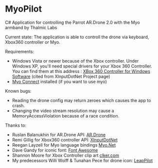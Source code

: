 MyoPilot
========

C# Application for controlling the Parrot AR.Drone 2.0 with the Myo armband by Thalmic Labs

Current state: The application is able to controll the drone via keyboard, Xbox360 controller or Myo.

Requirements:
* Windows Vista or newer because of the Xbox controller. Under Windows XP, you'll need special drivers for your Xbox 360 Controller. You can find them at this address : [XBox 360 Controller for Windows Software](http://www.microsoft.com/en-us/download/details.aspx?id=34001) (cited from XInputDotNet Project page)
* [Myo Connect](https://www.thalmic.com/start/) installed (if you want to use myo)

Known bugs:
* Reading the drone config may return zeroes which causes the app to crash. 
* Changing the video stream resolution may cause a MemoryAccessViolation because of a race condition.

Thanks to:
* Ruslan Balanukhin for AR.Drone API: [AR.Drone](https://github.com/Ruslan-B/AR.Drone)
* Remi Gillig for Xbox360 controller API: [XInputDotNet](https://github.com/speps/XInputDotNet)
* Reegan Layzell for Myo language bindings [Myo.Net](https://github.com/rtlayzell/Myo.Net)
* Dave Gandy for iconic font: [Font Awesome](https://fortawesome.github.io/Font-Awesome/)
* Shannon Moore for Xbox Controller clip art [clker.com](http://www.clker.com/clipart-285099.html)
* My predecessors Willi Wolff & Tunahan Pece for drone icon: [LeapPilot](https://github.com/LeapPilot/NUI)
